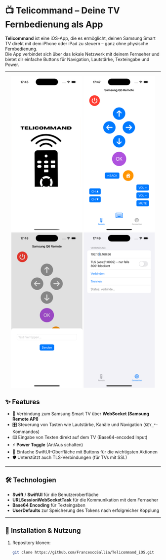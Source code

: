 # 📺 Telicommand – Deine TV Fernbedienung als App

**Telicommand** ist eine iOS-App, die es ermöglicht, deinen Samsung Smart TV direkt mit dem iPhone oder iPad zu steuern – ganz ohne physische Fernbedienung.  
Die App verbindet sich über das lokale Netzwerk mit deinem Fernseher und bietet dir einfache Buttons für Navigation, Lautstärke, Texteingabe und Power.

---

<p align="center">
  <img src="./screenshots/launchscreen.png" width="230"> 
  <img src="./screenshots/remote.png" width="230"> 
  <img src="./screenshots/keyboard.png" width="230">
  <img src="./screenshots/connection.png" width="230">
</p>

## ✨ Features
- 🔗 Verbindung zum Samsung Smart TV über **WebSocket (Samsung Remote API)**
- 🎛 Steuerung von Tasten wie Lautstärke, Kanäle und Navigation (`KEY_*`-Kommandos)
- ⌨️ Eingabe von Texten direkt auf dem TV (Base64-encoded Input)
- ⚡️ **Power Toggle** (An/Aus schalten)
- 📱 Einfache SwiftUI-Oberfläche mit Buttons für die wichtigsten Aktionen
- 🛡 Unterstützt auch TLS-Verbindungen (für TVs mit SSL)

---

## 🛠 Technologien
- **Swift** / **SwiftUI** für die Benutzeroberfläche
- **URLSessionWebSocketTask** für die Kommunikation mit dem Fernseher  
- **Base64 Encoding** für Texteingaben  
- **UserDefaults** zur Speicherung des Tokens nach erfolgreicher Kopplung

---

## 🚀 Installation & Nutzung
1. Repository klonen:
   ```bash
   git clone https://github.com/FrancescoSallia/Telicommand_iOS.git

